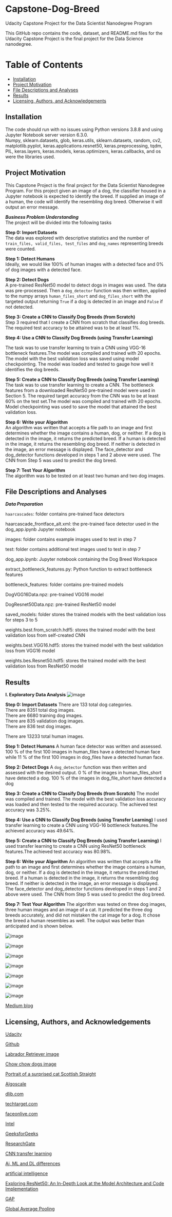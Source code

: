 # Capstone-Dog-Breed
Udacity Capstone Project for the Data Scientist Nanodegree Program

This GitHub repo contains the code, dataset, and README.md files for the Udacity Capstone Project is the final project for the Data Science nanodegree.

# Table of Contents

* [Installation](#Installation)
* [Project Motivation](#Project-Motivation)
* [File Descriptions and Analyses](#File-Descriptions-and-Analyses)
* [Results](#Results)
* [Licensing, Authors, and Acknowledgements](#Licensing,-Authors,-and-Acknowledgements)


## Installation <a name="Installation"></a>
The code should run with no issues using Python versions 3.8.8 and using Jupyter Notebook server version 6.3.0.  
Numpy, sklearn.datasets, glob, keras.utils, sklearn.datasets, random, cv2, matplotlib.pyplot, keras.applications.resnet50, keras.preprocessing, tqdm, PIL, keras.layers, keras.models, keras.optimizers, keras.callbacks, and os were the libraries used.  

## Project Motivation <a name="Project-Motivation"></a>
This Capstone Project is the final project for the Data Scientist Nanodegree Program.  For this project given an image of a dog, the classifier housed in a Jupyter notebook is expected to identify the breed. If supplied an image of a human, the code will identify the resembling dog breed. Otherwise it will output an error message.  

**_Business Problem Understanding_**  
The project will be divided into the following tasks

**Step 0: Import Datasets**  
The data was explored with descriptive statistics and the number of ``train_files, valid_files, test_files`` and ``dog_names`` representing breeds were counted.

**Step 1: Detect Humans**  
Ideally, we would like 100% of human images with a detected face and 0% of dog images with a detected face.

**Step 2: Detect Dogs**  
A pre-trained ResNet50 model to detect dogs in images was used.  The data was pre-processed.  Then a ``dog_detector`` function was then written, applied to the numpy arrays ``human_files_short`` and ``dog_files_short`` with the targeted output returning ``True`` if a dog is detected in an image and ``False`` if not detected.

**Step 3: Create a CNN to Classify Dog Breeds (from Scratch)**  
Step 3 required that I create a CNN from scratch that classifies dog breeds. The required test accuracy to be attained was to be at least 1%.

**Step 4: Use a CNN to Classify Dog Breeds (using Transfer Learning)**

The task was to use transfer learning to train a CNN using VGG-16 bottleneck features.The model was compiled and trained with 20 epochs. The model with the best validation loss was saved using model checkpointing.  The model was loaded and tested to gauge how well it identifies the dog breeds. 

**Step 5: Create a CNN to Classify Dog Breeds (using Transfer Learning)**  
The task was to use transfer learning to create a CNN. The bottleneck features from a downloaded ResNet50 pre-trained model were used in Section 5. The required target accuracy from the CNN was to be at least 60% on the test set.The model was compiled and trained with 20 epochs. Model checkpointing was used to save the model that attained the best validation loss. 

**Step 6: Write your Algorithm**  
An algorithm was written that accepts a file path to an image and first determines whether the image contains a human, dog, or neither. If a dog is detected in the image, it returns the predicted breed. If a human is detected in the image, it returns the resembling dog breed. If neither is detected in the image, an error message is displayed.
The face_detector and dog_detector functions developed in steps 1 and 2 above were used. The CNN from Step 5 was used to predict the dog breed.

**Step 7: Test Your Algorithm**  
The algorithm was to be tested on at least two human and two dog images.  


## File Descriptions and Analyses <a name="File-Descriptions-and-Analyses"></a>
**_Data Preparation_**  


``haarcascades``: folder contains pre-trained face detectors

haarcascade_frontface_alt.xml: the pre-trained face detector used in the dog_app.ipynb Jupyter notebook

images: folder contains example images used to test in step 7

test: folder contains additional test images used to test in step 7

dog_app.ipynb: Jupyter notebook containing the Dog Breed Workspace

extract_bottleneck_features.py: Python function to extract bottleneck features

bottleneck_features: folder contains pre-trained models

DogVGG16Data.npz: pre-trained VGG16 model   

DogResnet50Data.npz: pre-trained ResNet50 model   

saved_models: folder stores the trained models with the best validation loss for steps 3 to 5

weights.best.from_scratch.hdf5: stores the trained model with the best validation loss from self-created CNN

weights.best.VGG16.hdf5: stores the trained model with the best validation loss from VGG16 model

weights.bes.Resnet50.hdf5: stores the trained model with the best validation loss from ResNet50 model


## Results <a name="Results"></a>

**I. Exploratory Data Analysis**
![image](https://github.com/nirvannar/Capstone-Dog-Breed/assets/52913504/1b9a8581-4a08-4407-96c3-4335685824bf)


**Step 0: Import Datasets**
There are 133 total dog categories.  
There are 8351 total dog images.  
There are 6680 training dog images.  
There are 835 validation dog images.  
There are 836 test dog images.  

There are 13233 total human images.

**Step 1: Detect Humans**
A human face detector was written and assessed. 100 % of the first 100 images in human_files have a detected human face while 11 % of the first 100 images in dog_files have a detected human face.  

**Step 2: Detect Dogs**
A ``dog_detector`` function was then written and assessed with the desired output.  0 % of the images in human_files_short have detected a dog.  100 % of the images in dog_file_short have detected a dog

**Step 3: Create a CNN to Classify Dog Breeds (from Scratch)**
The model was compiled and trained. The model with the best validation loss accuracy was loaded and then tested to the required accuracy. The achieved test accuracy was 3.25%. 

**Step 4: Use a CNN to Classify Dog Breeds (using Transfer Learning)**
I used transfer learning to create a CNN using VGG-16 bottleneck features.The achieved accuracy was 49.64%.

**Step 5: Create a CNN to Classify Dog Breeds (using Transfer Learning)**
I used transfer learning to create a CNN using ResNet50 bottleneck features.The achieved test accuracy was 80.98%.

**Step 6: Write your Algorithm**
An algorithm was written that accepts a file path to an image and first determines whether the image contains a human, dog, or neither. If a dog is detected in the image, it returns the predicted breed. If a human is detected in the image, it returns the resembling dog breed. If neither is detected in the image, an error message is displayed.
The face_detector and dog_detector functions developed in steps 1 and 2 above were used. The CNN from Step 5 was used to predict the dog breed.

**Step 7: Test Your Algorithm**
The algorithm was tested on three dog images, three human images and an image of a cat. It predicted the three dog breeds accurately, and did not mistaken the cat image for a dog. It chose the breed a human resembles as well. The output was better than anticipated and is shown below.  

![image](https://github.com/nirvannar/Capstone-Dog-Breed/assets/52913504/b3d184b0-7872-45b1-a440-c75e57fb1d0d)

![image](https://github.com/nirvannar/Capstone-Dog-Breed/assets/52913504/028a7f9b-23c0-43ea-8c20-f1e79ff2876f)

![image](https://github.com/nirvannar/Capstone-Dog-Breed/assets/52913504/08ad2cd7-1257-42dd-b799-4721242c8c42)

![image](https://github.com/nirvannar/Capstone-Dog-Breed/assets/52913504/c62c7767-d6a0-4b3e-a83d-0482f634157b)

![image](https://github.com/nirvannar/Capstone-Dog-Breed/assets/52913504/92720855-b65f-4ab7-85d9-07720308d95b)

![image](https://github.com/nirvannar/Capstone-Dog-Breed/assets/52913504/e80162e9-d2b7-4b38-964f-e4cb7b0d21e2)

![image](https://github.com/nirvannar/Capstone-Dog-Breed/assets/52913504/954586f8-8c3c-4609-bee6-4e299ff68f45)


[Medium blog](https://medium.com/@nirvannsramp/dog-breed-classifier-b485852f6b0d)


## Licensing, Authors, and Acknowledgements<a name="Licensing,-Authors,- and- Acknowledgements"></a>

[Udacity](https://learn.udacity.com/nanodegrees/nd025/parts/cd1971/lessons/e3f2b25a-5e8a-404f-a1f8-18c3524ce867/concepts/98fa9de4-2ae3-4e3c-9fda-9bdbde2bf459)

[Github](https://github.com/)

[Labrador Retriever image](https://hips.hearstapps.com/hmg-prod/images/dog-1598970334.png?crop=0.563xw:1.00xh;0.231xw,0&resize=980:*)

[Chow chow dogs image](https://hips.hearstapps.com/hmg-prod/images/chow-chow-dog-breed-651d88c291c70.jpg?crop=0.668xw:1.00xh;0.197xw,0&resize=1200:*)

[Portrait of a surprised cat Scottish Straight](https://stock.adobe.com/search?k=cat&asset_id=97589769)  

[Algoscale](https://algoscale.com/blog/yolo-vs-ssd-which-one-is-a-superior-algorithm/#:~:text=The%20main%20difference%20between%20YOLO,score%20of%20more%20than%200.5.)

[dlib.com](http://dlib.net/imaging.html)

[techtarget.com](https://www.techtarget.com/searchenterpriseai/definition/face-detection) 

[faceonlive.com](https://faceonlive.com/face-detection-models-the-ultimate-guide-2023-unleash-the-power-of-ai-to-spot-faces-like-a-pro/#:~:text=Dlib's%20CNN%3A%20Ideal%20for%20applications,recognition%20systems%20or%20video%20surveillance.)

[Intel](https://www.intel.com/content/www/us/en/internet-of-things/computer-vision/convolutional-neural-networks.html#:~:text=A%20CNN%20model%20is%20a,training%2C%20optimizing%2C%20and%20inference.)

[GeeksforGeeks](https://www.geeksforgeeks.org/ml-machine-learning/)

[ResearchGate](https://www.researchgate.net/figure/Relationship-between-AI-ML-DL-and-CNN_fig1_358745776)

[CNN transfer learning](https://towardsdatascience.com/transfer-learning-with-convolutional-neural-networks-in-pytorch-dd09190245ce)

[Ai, ML and DL differences](https://towardsdatascience.com/understanding-the-difference-between-ai-ml-and-dl-cceb63252a6c)

[artificial intelligence](https://www.britannica.com/technology/artificial-intelligence) 

[Exploring ResNet50: An In-Depth Look at the Model Architecture and Code Implementation](https://medium.com/@nitishkundu1993/exploring-resnet50-an-in-depth-look-at-the-model-architecture-and-code-implementation-d8d8fa67e46f#:~:text=ResNet50%20is%20a%20deep%20convolutional,which%20is%2050%20layers%20deep.)

[GAP](https://medium.com/r/?url=https%3A%2F%2Fpaperswithcode.com%2Fmethod%2Fglobal-average-pooling)

[Global Average Pooling](https://medium.com/r/?url=https%3A%2F%2Fiq.opengenus.org%2Fglobal-average-pooling%2F)








